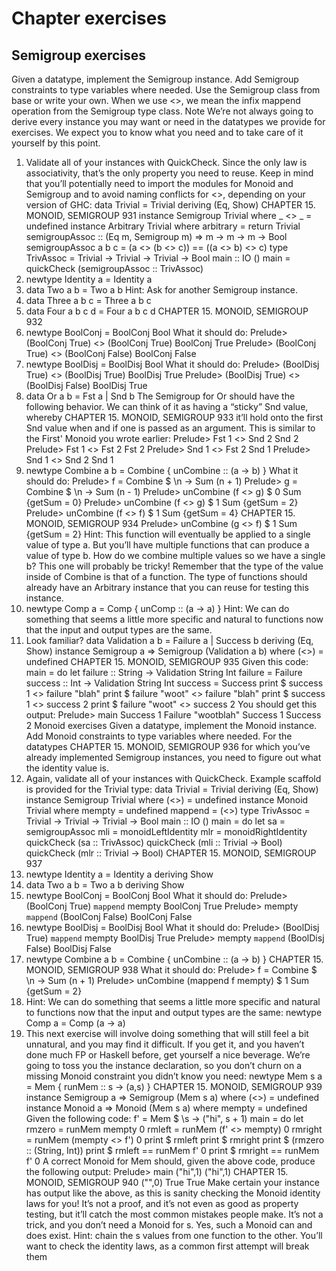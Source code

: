 # Chapter exercises
## Semigroup exercises
Given a datatype, implement the Semigroup instance. Add
Semigroup constraints to type variables where needed. Use the
Semigroup class from base or write your own. When we use <>,
we mean the infix mappend operation from the Semigroup type
class.
Note We’re not always going to derive every instance you
may want or need in the datatypes we provide for exercises.
We expect you to know what you need and to take care of it
yourself by this point.
1. Validate all of your instances with QuickCheck. Since the
only law is associativity, that’s the only property you need
to reuse. Keep in mind that you’ll potentially need to
import the modules for Monoid and Semigroup and to avoid
naming conflicts for <>, depending on your version of
GHC:
data Trivial = Trivial deriving (Eq, Show)
CHAPTER 15. MONOID, SEMIGROUP 931
instance Semigroup Trivial where
_ <> _ = undefined
instance Arbitrary Trivial where
arbitrary = return Trivial
semigroupAssoc :: (Eq m, Semigroup m)
=> m -> m -> m -> Bool
semigroupAssoc a b c =
(a <> (b <> c)) == ((a <> b) <> c)
type TrivAssoc =
Trivial -> Trivial -> Trivial -> Bool
main :: IO ()
main =
quickCheck (semigroupAssoc :: TrivAssoc)
2. newtype Identity a = Identity a
3. data Two a b = Two a b
Hint: Ask for another Semigroup instance.
4. data Three a b c = Three a b c
5. data Four a b c d = Four a b c d
CHAPTER 15. MONOID, SEMIGROUP 932
6. newtype BoolConj =
BoolConj Bool
What it should do:
Prelude> (BoolConj True) <> (BoolConj True)
BoolConj True
Prelude> (BoolConj True) <> (BoolConj False)
BoolConj False
7. newtype BoolDisj =
BoolDisj Bool
What it should do:
Prelude> (BoolDisj True) <> (BoolDisj True)
BoolDisj True
Prelude> (BoolDisj True) <> (BoolDisj False)
BoolDisj True
8. data Or a b =
Fst a
| Snd b
The Semigroup for Or should have the following behavior.
We can think of it as having a “sticky” Snd value, whereby
CHAPTER 15. MONOID, SEMIGROUP 933
it’ll hold onto the first Snd value when and if one is passed
as an argument. This is similar to the First' Monoid you
wrote earlier:
Prelude> Fst 1 <> Snd 2
Snd 2
Prelude> Fst 1 <> Fst 2
Fst 2
Prelude> Snd 1 <> Fst 2
Snd 1
Prelude> Snd 1 <> Snd 2
Snd 1
9. newtype Combine a b =
Combine { unCombine :: (a -> b) }
What it should do:
Prelude> f = Combine $ \n -> Sum (n + 1)
Prelude> g = Combine $ \n -> Sum (n - 1)
Prelude> unCombine (f <> g) $ 0
Sum {getSum = 0}
Prelude> unCombine (f <> g) $ 1
Sum {getSum = 2}
Prelude> unCombine (f <> f) $ 1
Sum {getSum = 4}
CHAPTER 15. MONOID, SEMIGROUP 934
Prelude> unCombine (g <> f) $ 1
Sum {getSum = 2}
Hint: This function will eventually be applied to a single
value of type a. But you’ll have multiple functions that can
produce a value of type b. How do we combine multiple
values so we have a single b? This one will probably be
tricky! Remember that the type of the value inside of
Combine is that of a function. The type of functions should
already have an Arbitrary instance that you can reuse for
testing this instance.
10. newtype Comp a =
Comp { unComp :: (a -> a) }
Hint: We can do something that seems a little more specific and natural to functions now that the input and
output types are the same.
11. Look familiar?
data Validation a b =
Failure a | Success b
deriving (Eq, Show)
instance Semigroup a =>
Semigroup (Validation a b) where
(<>) = undefined
CHAPTER 15. MONOID, SEMIGROUP 935
Given this code:
main = do
let failure :: String
-> Validation String Int
failure = Failure
success :: Int
-> Validation String Int
success = Success
print $ success 1 <> failure "blah"
print $ failure "woot" <> failure "blah"
print $ success 1 <> success 2
print $ failure "woot" <> success 2
You should get this output:
Prelude> main
Success 1
Failure "wootblah"
Success 1
Success 2
Monoid exercises
Given a datatype, implement the Monoid instance. Add Monoid
constraints to type variables where needed. For the datatypes
CHAPTER 15. MONOID, SEMIGROUP 936
for which you’ve already implemented Semigroup instances, you
need to figure out what the identity value is.
1. Again, validate all of your instances with QuickCheck. Example scaffold is provided for the Trivial type:
data Trivial = Trivial deriving (Eq, Show)
instance Semigroup Trivial where
(<>) = undefined
instance Monoid Trivial where
mempty = undefined
mappend = (<>)
type TrivAssoc =
Trivial -> Trivial -> Trivial -> Bool
main :: IO ()
main = do
let sa = semigroupAssoc
mli = monoidLeftIdentity
mlr = monoidRightIdentity
quickCheck (sa :: TrivAssoc)
quickCheck (mli :: Trivial -> Bool)
quickCheck (mlr :: Trivial -> Bool)
CHAPTER 15. MONOID, SEMIGROUP 937
2. newtype Identity a =
Identity a deriving Show
3. data Two a b = Two a b deriving Show
4. newtype BoolConj =
BoolConj Bool
What it should do:
Prelude> (BoolConj True) `mappend` mempty
BoolConj True
Prelude> mempty `mappend` (BoolConj False)
BoolConj False
5. newtype BoolDisj =
BoolDisj Bool
What it should do:
Prelude> (BoolDisj True) `mappend` mempty
BoolDisj True
Prelude> mempty `mappend` (BoolDisj False)
BoolDisj False
6. newtype Combine a b =
Combine { unCombine :: (a -> b) }
CHAPTER 15. MONOID, SEMIGROUP 938
What it should do:
Prelude> f = Combine $ \n -> Sum (n + 1)
Prelude> unCombine (mappend f mempty) $ 1
Sum {getSum = 2}
7. Hint: We can do something that seems a little more specific and natural to functions now that the input and
output types are the same:
newtype Comp a =
Comp (a -> a)
8. This next exercise will involve doing something that will
still feel a bit unnatural, and you may find it difficult. If
you get it, and you haven’t done much FP or Haskell
before, get yourself a nice beverage. We’re going to toss
you the instance declaration, so you don’t churn on a
missing Monoid constraint you didn’t know you need:
newtype Mem s a =
Mem {
runMem :: s -> (a,s)
}
CHAPTER 15. MONOID, SEMIGROUP 939
instance Semigroup a => Semigroup (Mem s a) where
(<>) = undefined
instance Monoid a => Monoid (Mem s a) where
mempty = undefined
Given the following code:
f' = Mem $ \s -> ("hi", s + 1)
main = do
let rmzero = runMem mempty 0
rmleft = runMem (f' <> mempty) 0
rmright = runMem (mempty <> f') 0
print $ rmleft
print $ rmright
print $ (rmzero :: (String, Int))
print $ rmleft == runMem f' 0
print $ rmright == runMem f' 0
A correct Monoid for Mem should, given the above code,
produce the following output:
Prelude> main
("hi",1)
("hi",1)
CHAPTER 15. MONOID, SEMIGROUP 940
("",0)
True
True
Make certain your instance has output like the above, as
this is sanity checking the Monoid identity laws for you! It’s
not a proof, and it’s not even as good as property testing,
but it’ll catch the most common mistakes people make.
It’s not a trick, and you don’t need a Monoid for s. Yes,
such a Monoid can and does exist. Hint: chain the s values
from one function to the other. You’ll want to check the
identity laws, as a common first attempt will break them